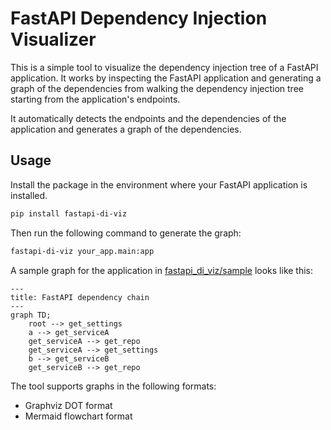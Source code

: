 # FastAPI Dependency Injection Visualizer

This is a simple tool to visualize the dependency injection tree of a FastAPI application.
It works by inspecting the FastAPI application and generating a graph of the dependencies from walking the dependency injection tree starting from the application's endpoints.

It automatically detects the endpoints and the dependencies of the application and generates a graph of the dependencies.

## Usage

Install the package in the environment where your FastAPI application is installed.
```bash
pip install fastapi-di-viz
```

Then run the following command to generate the graph:
```bash
fastapi-di-viz your_app.main:app
```

A sample graph for the application in [fastapi_di_viz/sample](./fastapi_di_viz/sample/) looks like this:

```mermaid
---
title: FastAPI dependency chain
---
graph TD;
    root --> get_settings
    a --> get_serviceA
    get_serviceA --> get_repo
    get_serviceA --> get_settings
    b --> get_serviceB
    get_serviceB --> get_repo
```

The tool supports graphs in the following formats:

- Graphviz DOT format
- Mermaid flowchart format
